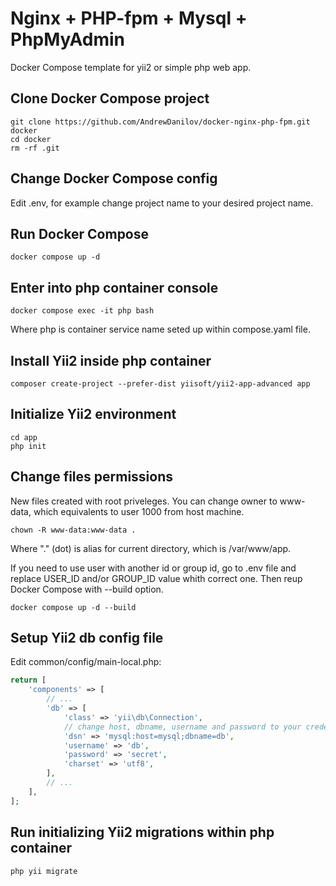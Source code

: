 Nginx + PHP-fpm + Mysql + PhpMyAdmin
====

Docker Compose template for yii2 or simple php web app.

Clone Docker Compose project
----

```shell
git clone https://github.com/AndrewDanilov/docker-nginx-php-fpm.git docker
cd docker
rm -rf .git
```

Change Docker Compose config
----

Edit .env, for example change project name to your desired project name.

Run Docker Compose
----

```shell
docker compose up -d
```

Enter into php container console
----

```shell
docker compose exec -it php bash
```

Where php is container service name seted up within compose.yaml file.

Install Yii2 inside php container
----

```shell
composer create-project --prefer-dist yiisoft/yii2-app-advanced app
```

Initialize Yii2 environment
----

```shell
cd app
php init
```

Change files permissions
----

New files created with root priveleges. You can change owner to www-data, which equivalents to user 1000 from host machine.

```shell
chown -R www-data:www-data .
```

Where "." (dot) is alias for current directory, which is /var/www/app.

If you need to use user with another id or group id, go to .env file and replace USER_ID and/or GROUP_ID value whith correct one. Then reup Docker Compose with --build option.

```shell
docker compose up -d --build
```

Setup Yii2 db config file
----
Edit common/config/main-local.php:

```php
return [
    'components' => [
        // ...
        'db' => [
            'class' => 'yii\db\Connection',
            // change host, dbname, username and password to your credentials
            'dsn' => 'mysql:host=mysql;dbname=db',
            'username' => 'db',
            'password' => 'secret',
            'charset' => 'utf8',
        ],
        // ...
    ],
];
```

Run initializing Yii2 migrations within php container
----

```shell
php yii migrate
```
